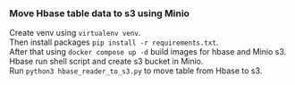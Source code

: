 ### Move Hbase table data to s3 using Minio  
Create venv using `virtualenv venv`.  
Then install packages `pip install -r requirements.txt`.  
After that using `docker compose up -d` build images for hbase and Minio s3.  
Hbase run shell script and create s3 bucket in Minio.  
Run `python3 hbase_reader_to_s3.py` to move table from Hbase to s3.  
